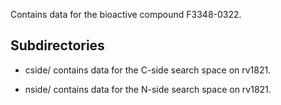 Contains data for the bioactive compound F3348-0322.

## Subdirectories

- cside/ contains data for the C-side search space on rv1821.

- nside/ contains data for the N-side search space on rv1821.

